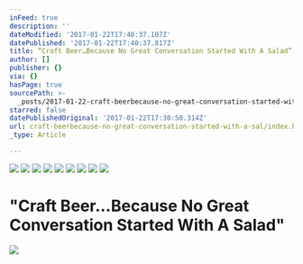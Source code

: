 ```yaml
---
inFeed: true
description: ''
dateModified: '2017-01-22T17:40:37.107Z'
datePublished: '2017-01-22T17:40:37.817Z'
title: “Craft Beer…Because No Great Conversation Started With A Salad”
author: []
publisher: {}
via: {}
hasPage: true
sourcePath: >-
  _posts/2017-01-22-craft-beerbecause-no-great-conversation-started-with-a-sal.md
starred: false
datePublishedOriginal: '2017-01-22T17:30:50.314Z'
url: craft-beerbecause-no-great-conversation-started-with-a-sal/index.html
_type: Article

---
```

![](https://the-grid-user-content.s3-us-west-2.amazonaws.com/65448526-be03-427d-9624-a619cf5924b8.jpg)
![](https://the-grid-user-content.s3-us-west-2.amazonaws.com/0d58ff8b-cd83-43eb-a7eb-b6a6271559fc.jpg)
![](https://the-grid-user-content.s3-us-west-2.amazonaws.com/0e7754e9-431c-4992-b236-8540b8e734db.jpg)
![](https://imgflo.herokuapp.com/graph/2b2431f8e7ba7b0/d0381b3df4ac33254bdfc65d2ba78495/croprotate.jpg?cropheight=4928&cropwidth=3263&degrees=0&input=https%3A%2F%2Fthe-grid-user-content.s3-us-west-2.amazonaws.com%2Fd612d8cb-b5b5-4d0a-895e-af0554469a57.jpg&x=0&y=0)
![](https://the-grid-user-content.s3-us-west-2.amazonaws.com/a58c826f-caa4-4632-b098-b123424b5c91.jpg)
![](https://the-grid-user-content.s3-us-west-2.amazonaws.com/d361f2d8-4236-4117-97ec-722cb9735a8c.jpg)
![](https://the-grid-user-content.s3-us-west-2.amazonaws.com/72aa2a66-2ada-4d32-8668-fd026730ae48.jpg)
![](https://the-grid-user-content.s3-us-west-2.amazonaws.com/ea0c5989-dabf-4770-a9ca-17afff73af09.jpg)
![](https://the-grid-user-content.s3-us-west-2.amazonaws.com/b895d12d-12ae-4a93-aa52-c39914afcdc9.jpg)

# "Craft Beer...Because No Great Conversation Started With A Salad"
![](https://the-grid-user-content.s3-us-west-2.amazonaws.com/b45b3bcb-955d-47af-a23e-3c683e14a535.jpg)